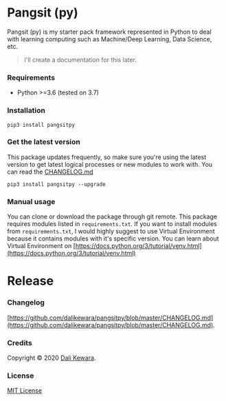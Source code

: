 # Pangsit (py)

Pangsit (py) is my starter pack framework represented in Python to deal with learning computing such as Machine/Deep Learning,
Data Science, etc.

> I'll create a documentation for this later.

### Requirements

- Python >=3.6 (tested on 3.7)

### Installation

```shell script
pip3 install pangsitpy
```

### Get the latest version

This package updates frequently, so make sure you're using the latest version
to get latest logical processes or new modules to work with.
You can read the
[CHANGELOG.md](https://github.com/dalikewara/pangsitpy/blob/master/CHANGELOG.md)

```shell script
pip3 install pangsitpy --upgrade
```

### Manual usage

You can clone or download the package through git remote. This package requires modules listed in `requirements.txt`.
If you want to install modules from `requirements.txt`, I would highly suggest to use
Virtual Environment because it contains modules with it's specific version. You can learn about Virtual Environment on 
[https://docs.python.org/3/tutorial/venv.html](https://docs.python.org/3/tutorial/venv.html)

# Release

### Changelog
[https://github.com/dalikewara/pangsitpy/blob/master/CHANGELOG.md](https://github.com/dalikewara/pangsitpy/blob/master/CHANGELOG.md).

### Credits
Copyright &copy; 2020 [Dali Kewara](https://www.dalikewara.com).

### License
[MIT License](https://github.com/dalikewara/pangsitpy/blob/master/LICENSE)
